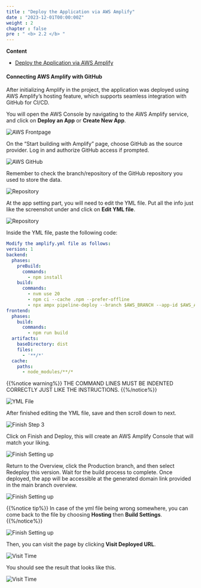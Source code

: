 ```yaml
---
title : "Deploy the Application via AWS Amplify"
date : "2023-12-01T00:00:00Z"
weight : 2
chapter : false
pre : " <b> 2.2 </b> "
---
```


**Content**
- [Deploy the Application via AWS Amplify](#enable-u2f-security-key-via-console)

#### Connecting AWS Amplify with GitHub

After initializing Amplify in the project, the application was deployed using AWS Amplify’s hosting feature, which supports seamless integration with GitHub for CI/CD.

You will open the AWS Console by navigating to the AWS Amplify service, and click on **Deploy an App** or **Create New App**.

![AWS Frontpage](/images/2/5-1.png?featherlight=false&width=90pc)

On the “Start building with Amplify” page, choose GitHub as the source provider. Log in and authorize GitHub access if prompted.

![AWS GitHub](/images/2/5-2.png?featherlight=false&width=90pc)

Remember to check the branch/repository of the GitHub repository you used to store the data. 

![Repository](/images/2/5-3.png?featherlight=false&width=90pc)

At the app setting part, you will need to edit the YML file. Put all the info just like the screenshot under and click on **Edit YML file**.

![Repository](/images/2/5-4.png?featherlight=false&width=90pc)

Inside the YML file, paste the following code:

```yml
Modify the amplify.yml file as follows:
version: 1
backend:
  phases:
    preBuild:
      commands:
        - npm install
    build:
      commands:
        - nvm use 20
        - npm ci --cache .npm --prefer-offline
        - npx ampx pipeline-deploy --branch $AWS_BRANCH --app-id $AWS_APP_ID
frontend:
  phases:
    build:
      commands:
        - npm run build
  artifacts:
    baseDirectory: dist
    files:
      - '**/*'
  cache:
    paths:
      - node_modules/**/*

```
{{%notice warning%}}
THE COMMAND LINES MUST BE INDENTED CORRECTLY JUST LIKE THE INSTRUCTIONS.
{{%/notice%}}

![YML File](/images/2/5-5.png?featherlight=false&width=90pc)

After finished editing the YML file, save and then scroll down to next.

![Finish Step 3](/images/2/5-6.png?featherlight=false&width=90pc)

Click on Finish and Deploy, this will create an AWS Amplify Console that will match your liking.

![Finish Setting up](/images/2/5-7.png?featherlight=false&width=90pc)

Return to the Overview, click the Production branch, and then select Redeploy this version. Wait for the build process to complete. Once deployed, the app will be accessible at the generated domain link provided in the main branch overview.

![Finish Setting up](/images/2/5-8.png?featherlight=false&width=90pc)

{{%notice tip%}}
In case of the yml file being wrong somewhere, you can come back to the file by choosing **Hosting** then **Build Settings**.
{{%/notice%}}

![Finish Setting up](/images/2/5-8-1.png?featherlight=false&width=90pc)

Then, you can visit the page by clicking **Visit Deployed URL**.

![Visit Time](/images/2/5-9.png?featherlight=false&width=90pc)

You should see the result that looks like this.

![Visit Time](/images/2/5-10.png?featherlight=false&width=90pc)